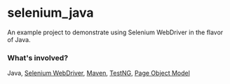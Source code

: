 selenium_java
================
An example project to demonstrate using Selenium WebDriver in the flavor of Java.


### What's involved?
Java, [Selenium WebDriver](http://www.seleniumhq.org/docs/03_webdriver.jsp), [Maven](https://maven.apache.org/what-is-maven.html), [TestNG](http://testng.org/doc/), [Page Object Model](https://www.guru99.com/page-object-model-pom-page-factory-in-selenium-ultimate-guide.html)
